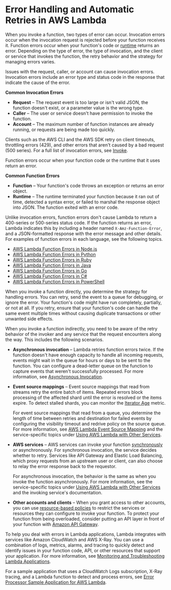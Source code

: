 # Error Handling and Automatic Retries in AWS Lambda<a name="retries-on-errors"></a>

When you invoke a function, two types of error can occur\. Invocation errors occur when the invocation request is rejected before your function receives it\. Function errors occur when your function's code or [runtime](lambda-runtimes.md) returns an error\. Depending on the type of error, the type of invocation, and the client or service that invokes the function, the retry behavior and the strategy for managing errors varies\.

Issues with the request, caller, or account can cause invocation errors\. Invocation errors include an error type and status code in the response that indicate the cause of the error\.

**Common Invocation Errors**
+ **Request** – The request event is too large or isn't valid JSON, the function doesn't exist, or a parameter value is the wrong type\.
+ **Caller** – The user or service doesn't have permission to invoke the function\.
+ **Account** – The maximum number of function instances are already running, or requests are being made too quickly\.

Clients such as the AWS CLI and the AWS SDK retry on client timeouts, throttling errors \(429\), and other errors that aren't caused by a bad request \(500 series\)\. For a full list of invocation errors, see [Invoke](API_Invoke.md)\.

Function errors occur when your function code or the runtime that it uses return an error\.

**Common Function Errors**
+ **Function** – Your function's code throws an exception or returns an error object\.
+ **Runtime** – The runtime terminated your function because it ran out of time, detected a syntax error, or failed to marshal the response object into JSON\. The function exited with an error code\.

Unlike invocation errors, function errors don't cause Lambda to return a 400\-series or 500\-series status code\. If the function returns an error, Lambda indicates this by including a header named `X-Amz-Function-Error`, and a JSON\-formatted response with the error message and other details\. For examples of function errors in each language, see the following topics\.
+  [AWS Lambda Function Errors in Node\.js](nodejs-prog-mode-exceptions.md) 
+  [AWS Lambda Function Errors in Python](python-exceptions.md) 
+  [AWS Lambda Function Errors in Ruby](ruby-exceptions.md) 
+  [AWS Lambda Function Errors in Java](java-exceptions.md) 
+  [AWS Lambda Function Errors in Go](go-programming-model-errors.md) 
+  [AWS Lambda Function Errors in C\#](dotnet-exceptions.md) 
+  [AWS Lambda Function Errors in PowerShell](powershell-exceptions.md) 

When you invoke a function directly, you determine the strategy for handling errors\. You can retry, send the event to a queue for debugging, or ignore the error\. Your function's code might have run completely, partially, or not at all\. If you retry, ensure that your function's code can handle the same event multiple times without causing duplicate transactions or other unwanted side effects\.

When you invoke a function indirectly, you need to be aware of the retry behavior of the invoker and any service that the request encounters along the way\. This includes the following scenarios\.
+ **Asynchronous invocation** – Lambda retries function errors twice\. If the function doesn't have enough capacity to handle all incoming requests, events might wait in the queue for hours or days to be sent to the function\. You can configure a dead\-letter queue on the function to capture events that weren't successfully processed\. For more information, see [Asynchronous Invocation](invocation-async.md)\.
+ **Event source mappings** – Event source mappings that read from streams retry the entire batch of items\. Repeated errors block processing of the affected shard until the error is resolved or the items expire\. To detect stalled shards, you can monitor the [Iterator Age](monitoring-functions-metrics.md) metric\.

  For event source mappings that read from a queue, you determine the length of time between retries and destination for failed events by configuring the visibility timeout and redrive policy on the source queue\. For more information, see [AWS Lambda Event Source Mapping](invocation-eventsourcemapping.md) and the service\-specific topics under [Using AWS Lambda with Other Services](lambda-services.md)\.
+ **AWS services** – AWS services can invoke your function [synchronously](invocation-sync.md) or asynchronously\. For synchronous invocation, the service decides whether to retry\. Services like API Gateway and Elastic Load Balancing, which proxy requests from an upstream user or client, can also choose to relay the error response back to the requestor\.

  For asynchronous invocation, the behavior is the same as when you invoke the function asynchronously\. For more information, see the service\-specific topics under [Using AWS Lambda with Other Services](lambda-services.md) and the invoking service's documentation\.
+ **Other accounts and clients** – When you grant access to other accounts, you can use [resource\-based policies](access-control-resource-based.md) to restrict the services or resources they can configure to invoke your function\. To protect your function from being overloaded, consider putting an API layer in front of your function with [Amazon API Gateway](with-on-demand-https.md)\.

To help you deal with errors in Lambda applications, Lambda integrates with services like Amazon CloudWatch and AWS X\-Ray\. You can use a combination of logs, metrics, alarms, and tracing to quickly detect and identify issues in your function code, API, or other resources that support your application\. For more information, see [Monitoring and Troubleshooting Lambda Applications](lambda-monitoring.md)\.

For a sample application that uses a CloudWatch Logs subscription, X\-Ray tracing, and a Lambda function to detect and process errors, see [Error Processor Sample Application for AWS Lambda](sample-errorprocessor.md)\.
